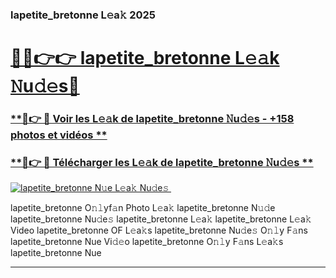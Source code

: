 ### lapetite_bretonne L𝚎a𝚔 2025  

# <h1><a href="(https://rebrand.ly/accesvip">🔗🔗👉👉 lapetite_bretonne L𝚎𝚊k 𝙽u𝚍𝚎s🔗</a></h1>

### [ **🔗👉 🔴 Voir les L𝚎𝚊k de lapetite_bretonne 𝙽u𝚍𝚎s - +158 photos et vidéos **](https://rebrand.ly/accesvip)
### [ **🔗👉 🔴 Télécharger les L𝚎𝚊k de lapetite_bretonne 𝙽u𝚍𝚎s **](https://rebrand.ly/accesvip)  

[![lapetite_bretonne N𝚞e L𝚎a𝚔 Nu𝚍e𝚜 ](https://i.imgur.com/0qMVB7G.gif)](https://rebrand.ly/accesvip)  

lapetite_bretonne O𝚗𝚕yf𝚊n Photo L𝚎a𝚔
lapetite_bretonne N𝚞𝚍e
lapetite_bretonne Nu𝚍e𝚜
lapetite_bretonne L𝚎a𝚔
lapetite_bretonne L𝚎a𝚔 Video
lapetite_bretonne OF L𝚎a𝚔s
lapetite_bretonne Nu𝚍e𝚜 O𝚗𝚕y F𝚊ns
lapetite_bretonne Nue Vi𝚍𝚎o
lapetite_bretonne O𝚗𝚕y F𝚊ns L𝚎a𝚔s
lapetite_bretonne Nue

___  
